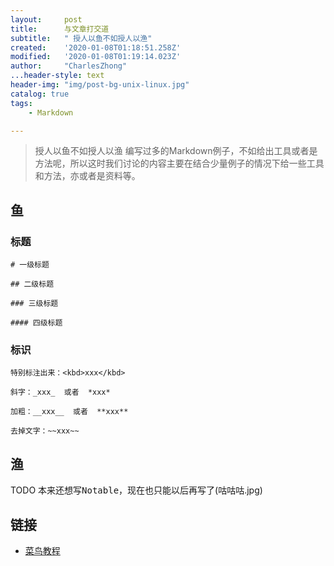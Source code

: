 ```yaml
---
layout:     post
title:      与文章打交道
subtitle:   " 授人以鱼不如授人以渔"
created:    '2020-01-08T01:18:51.258Z'
modified:   '2020-01-08T01:19:14.023Z'
author:     "CharlesZhong"
...header-style: text
header-img: "img/post-bg-unix-linux.jpg"
catalog: true
tags:
    - Markdown

---
```

> 授人以鱼不如授人以渔
编写过多的Markdown例子，不如给出工具或者是方法呢，所以这时我们讨论的内容主要在结合少量例子的情况下给一些工具和方法，亦或者是资料等。

## 鱼  
### 标题

~~~
# 一级标题

## 二级标题

### 三级标题

#### 四级标题
~~~

### 标识
~~~
特别标注出来：<kbd>xxx</kbd>

斜字：_xxx_  或者  *xxx*

加粗：__xxx__  或者  **xxx**

去掉文字：~~xxx~~
~~~

## 渔
TODO 本来还想写<kbd>Notable</kbd>，现在也只能以后再写了(咕咕咕.jpg)

## 链接
- [菜鸟教程](https://www.runoob.com/markdown/md-tutorial.html)